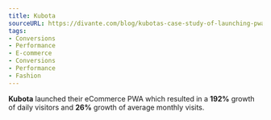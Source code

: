 ```yaml
---
title: Kubota
sourceURL: https://divante.com/blog/kubotas-case-study-of-launching-pwa-in-mobile-first-store/
tags:
- Conversions
- Performance
- E-commerce
- Conversions
- Performance
- Fashion
---
```


**Kubota** launched their eCommerce PWA which resulted in a **192%** growth of daily visitors and **26%** growth of average monthly visits.
